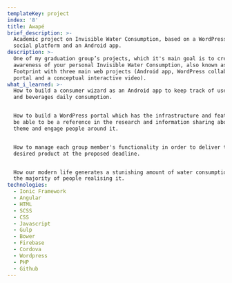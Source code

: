 ```yaml
---
templateKey: project
index: '8'
title: Awapé
brief_description: >-
  Academic project on Invisible Water Consumption, based on a WordPress built
  social platform and an Android app.
description: >-
  One of my graduation group’s projects, which it's main goal is to create
  awareness of your personal Invisible Water Consumption, also known as Water
  Footprint with three main web projects (Android app, WordPress collaborative
  portal and a conceptual interactive video).
what_i_learned: >-
  How to build a consumer wizard as an Android app to keep track of user's food
  and beverages daily consumption.


  How to build a WordPress portal which has the infrastructure and features to
  be able to be a reference in the research and information sharing about the
  theme and engage people around it.


  How to manage each group member's functionality in order to deliver the
  desired product at the proposed deadline.


  How our modern life generates a stunishing amount of water consumption without
  the majority of people realising it.
technologies:
  - Ionic Framework
  - Angular
  - HTML
  - SCSS
  - CSS
  - Javascript
  - Gulp
  - Bower
  - Firebase
  - Cordova
  - Wordpress
  - PHP
  - Github
---
```


